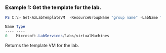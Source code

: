 ### Example 1: Get the template for the lab.
```powershell
PS C:\> Get-AzLabTemplateVM  -ResourceGroupName "group name" -LabName "lab name"

Name Type
---- ----
0    Microsoft.LabServices/labs/virtualMachines

```

Returns the template VM for the lab.